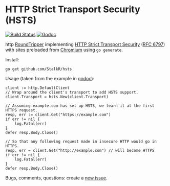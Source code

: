 # HTTP Strict Transport Security (HSTS)

[![Build Status][1]][2] [![Godoc][3]][4]

http [RoundTripper][8] implementing [HTTP Strict Transport Security][6]
([RFC 6797][7]) with sites preloaded from [Chromium][9] using `go generate`.

Install:

	go get github.com/StalkR/hsts

Usage (taken from the example in [godoc][4]):

	client := http.DefaultClient
	// Wrap around the client's transport to add HSTS support.
	client.Transport = hsts.New(client.Transport)

	// Assuming example.com has set up HSTS, we learn it at the first HTTPS request.
	resp, err := client.Get("https://example.com")
	if err != nil {
		log.Fatal(err)
	}
	defer resp.Body.Close()

	// So that any following request made in insecure HTTP would go in HTTPS.
	resp, err = client.Get("http://example.com") // will become HTTPS
	if err != nil {
		log.Fatal(err)
	}
	defer resp.Body.Close()

Bugs, comments, questions: create a [new issue][5].

[1]: https://api.travis-ci.org/StalkR/hsts.png?branch=master
[2]: https://travis-ci.org/StalkR/hsts
[3]: https://godoc.org/github.com/StalkR/hsts?status.png
[4]: https://godoc.org/github.com/StalkR/hsts
[5]: https://github.com/StalkR/hsts/issues/new
[6]: https://en.wikipedia.org/wiki/HTTP_Strict_Transport_Security
[7]: https://tools.ietf.org/html/rfc6797
[8]: https://godoc.org/net/http#RoundTripper
[9]: https://www.chromium.org/hsts
